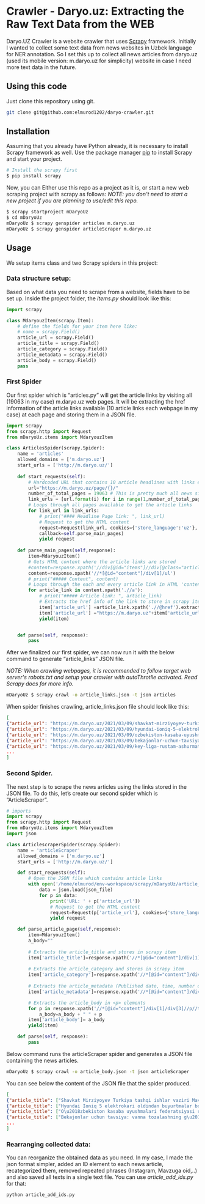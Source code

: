 # Crawler - Daryo.uz: Extracting the Raw Text Data from the WEB

Daryo.UZ Crawler is a website crawler that uses [Scrapy](https://scrapy.org/) framework.
Initially I wanted to collect some text data from news websites in Uzbek language for NER annotation. 
So I set this up to collect all news articles from daryo.uz (used its mobile version: m.daryo.uz for simplicity) website in case I need more text data in the future.


## Using this code

Just clone this repository using git.

```bash
git clone git@github.com:elmurod1202/daryo-crawler.git
```

## Installation

Assuming that you already have Python already, it is necessary to install Scrapy framework as well. Use the package manager [pip](https://pip.pypa.io/en/stable/) to install Scrapy and start your project.

```bash
# Install the scrapy first
$ pip install scrapy
```
Now, you can Either use this repo as a project as it is, or start a new web scraping project with scrapy as follows:
*NOTE: you don't need to start a new project if you are planning to use/edit this repo.*
```bash
$ scrapy startproject mDaryoUz
$ cd mDaryoUz
mDaryoUz $ scrapy genspider articles m.daryo.uz
mDaryoUz $ scrapy genspider articleScraper m.daryo.uz
```

## Usage
We setup items class and two Scrapy spiders in this project:

### Data structure setup:
Based on what data you need to scrape from a website, fields have to be set up.
Inside the project folder, the *items.py* should look like this: 

```python
import scrapy

class MdaryouzItem(scrapy.Item):
    # define the fields for your item here like:
    # name = scrapy.Field()
    article_url = scrapy.Field()
    article_title = scrapy.Field()
    article_category = scrapy.Field()
    article_metadata = scrapy.Field()
    article_body = scrapy.Field()    
    pass
```

### First Spider
Our first spider which is “articles.py” will get the article links by visiting all (19063 in my case) m.daryo.uz web pages. It will be extracting the href information of the article links available (10 article links each webpage in my case) at each page and storing them in a JSON file.

```python
import scrapy
from scrapy.http import Request
from mDaryoUz.items import MdaryouzItem

class ArticlesSpider(scrapy.Spider):
    name = 'articles'
    allowed_domains = ['m.daryo.uz']
    start_urls = ['http://m.daryo.uz/']
    
    def start_requests(self):
        # Hardcoded URL that contains 10 article headlines with links each page.
        url="https://m.daryo.uz/page/{}/"
        number_of_total_pages = 19063 # This is pretty much all news since Daryo.uz started working in January 2013.
        link_urls = [url.format(i) for i in range(1,number_of_total_pages)]
        # Loops through all pages available to get the article links
        for link_url in link_urls:
            # print("#### Headline Page link: ", link_url)
            # Request to get the HTML content
            request=Request(link_url, cookies={'store_language':'uz'}, 
            callback=self.parse_main_pages)
            yield request
    
    def parse_main_pages(self,response):
        item=MdaryouzItem()
        # Gets HTML content where the article links are stored
        #content=response.xpath('//div[@id="items"]//div[@class="article-meta"]')
        content=response.xpath('//*[@id="content"]/div[1]/ul')
        # print("##### Content", content)
        # Loops through the each and every article link in HTML 'content'
        for article_link in content.xpath('.//a'):
            # print("##### Article link: ", article_link)
            # Extracts the href info of the link to store in scrapy item
            item['article_url'] =article_link.xpath('.//@href').extract_first()
            item['article_url'] ="https://m.daryo.uz"+item['article_url']
            yield(item)


    def parse(self, response):
        pass
```
After we finalized our first spider, we can now run it with the below command to generate “article_links” JSON file. 

*NOTE: When crawling webpages, it is recommended to follow target web server's robots.txt and setup your crawler with autoThrotlle activated. Read Scrapy docs for more info.* 

```bash
mDaryoUz $ scrapy crawl -o article_links.json -t json articles
```
When spider finishes crawling, article_links.json file should look like this:

```json
[
{"article_url": "https://m.daryo.uz/2021/03/09/shavkat-mirziyoyev-turkiya-tashqi-ishlar-vaziri-mavlud-chavushoglini-qabul-qildi/"},
{"article_url": "https://m.daryo.uz/2021/03/09/hyundai-ioniq-5-elektrokari-oldindan-buyurtmalar-borasidagi-rekordni-yangiladi/"},
{"article_url": "https://m.daryo.uz/2021/03/09/ozbekiston-kasaba-uyushmalari-federatsiyasi-rahbari-fermerlar-kengashi-raisi-orinbosarini-prezidentni-aldayotganlikda-aybladi/"},
{"article_url": "https://m.daryo.uz/2021/03/09/bekajonlar-uchun-tavsiya-vanna-tozalashning-gayrioddiy-ammo-eng-qulay-usuli/"},
{"article_url": "https://m.daryo.uz/2021/03/09/key-liga-rustam-ashurmatov-jamoasi-songgi-daqiqalarda-2-ta-gol-otkazib-galabani-boy-berdi/"},
...
]
```

### Second Spider.
The next step is to scrape the news articles using the links stored in the JSON file. To do this, let’s create our second spider which is “ArticleScraper”.

```python
# imports
import scrapy
from scrapy.http import Request
from mDaryoUz.items import MdaryouzItem
import json

class ArticlescraperSpider(scrapy.Spider):
    name = 'articleScraper'
    allowed_domains = ['m.daryo.uz']
    start_urls = ['http://m.daryo.uz/']

    def start_requests(self):
        # Open the JSON file which contains article links
        with open('/home/elmurod/env-workspace/scrapy/mDaryoUz/article_links.json') as json_file:
            data = json.load(json_file)
            for p in data:
                print('URL: ' + p['article_url'])
                # Request to get the HTML content
                request=Request(p['article_url'], cookies={'store_language':'uz'}, callback=self.parse_article_page)
                yield request

    def parse_article_page(self,response):
        item=MdaryouzItem()
        a_body=""
        
        # Extracts the article_title and stores in scrapy item
        item['article_title']=response.xpath('//*[@id="content"]/div[1]/h1/text()').extract();
        
        # Extracts the article_category and stores in scrapy item
        item['article_category']=response.xpath('//*[@id="content"]/div[1]/div[1]/a/text()').extract();
        
        # Extracts the article_metadata (Published date, time, number of views) and stores in scrapy item
        item['article_metadata']=response.xpath('//*[@id="content"]/div[1]/div[2]/text()').extract();

        # Extracts the article_body in <p> elements
        for p in response.xpath('//*[@id="content"]/div[1]/div[3]//p//text()').extract():
            a_body=a_body + " " + p
        item['article_body']= a_body
        yield(item)

    def parse(self, response):
        pass
```
Below command runs the articleScraper spider and generates a JSON file containing the news articles. 

```bash
mDaryoUz $ scrapy crawl -o article_body.json -t json articleScraper
```

You can see below the content of the JSON file that the spider produced.

```json
[
{"article_title": ["Shavkat Mirziyoyev Turkiya tashqi ishlar vaziri Mavlud Chavusho\u2018g\u2018lini qabul qildi"], "article_category": ["Mahalliy"], "article_metadata": ["19:59 Kecha  //  21227"], "article_body": " O\u2018zbekiston Prezidenti...."},
{"article_title": ["Hyundai Ioniq 5 elektrokari oldindan buyurtmalar borasidagi rekordni yangiladi"], "article_category": ["Avto"], "article_metadata": ["19:48 Kecha  //  13867"], "article_body": " Hyundai Ioniq 5\u2019ning taqdimotidan bir ne...."},
{"article_title": ["O\u2018zbekiston kasaba uyushmalari federatsiyasi rahbari Fermerlar kengashi raisi o\u2018rinbosarini Prezidentni aldayotganlikda aybladi"], "article_category": ["Mahalliy"], "article_metadata": ["19:39 Kecha  //  28056"],"...."},
{"article_title": ["Bekajonlar uchun tavsiya: vanna tozalashning g\u2018ayrioddiy, ammo eng qulay usuli"], "article_category": ["Maslahatlar"], "article_metadata": ["19:26 Kecha  //  19140"], "article_body": " Ushbu noodatiy usul egilishi qiyi...."},
...
]
```

### Rearranging collected data:
You can reorganize the obtained data as you need. In my case, I made the json format simpler, added an ID element to each news article, recategorized them, removed repeated phrases (Instagram, Mavzuga oid,..) and also saved all texts in a single text file.
You can use *article_add_ids.py* for that:
```bash
python article_add_ids.py
```

